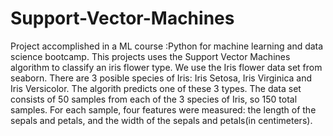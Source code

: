 # Support-Vector-Machines
Project accomplished in a ML course :Python for machine learning and data science bootcamp. 
This projects uses the Support Vector Machines algorithm to classify an iris flower type. We use the Iris flower data set from seaborn.
There are 3 posible species of Iris: Iris Setosa, Iris Virginica and Iris Versicolor. The algorith predicts one of these 3 types.
The data set consists of 50 samples from each of the 3 species of Iris, so 150 total samples.
For each sample, four features were measured: the length of the sepals and petals, and the width of the sepals and petals(in centimeters).
